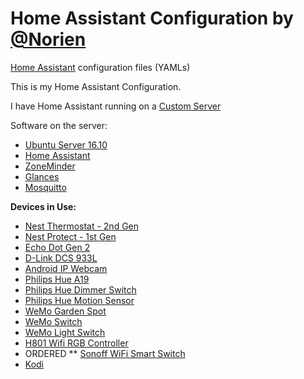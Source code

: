 # Home Assistant Configuration by [@Norien](https://gitter.im/norien) 
[Home Assistant](https://home-assistant.io/) configuration files (YAMLs)

This is my Home Assistant Configuration.

I have Home Assistant running on a [Custom Server](https://ca.pcpartpicker.com/list/pNPQxY)

Software on the server:
* [Ubuntu Server 16.10](https://wiki.ubuntu.com/YakketyYak/ReleaseNotes?_ga=1.71415184.261384355.1488387707)
* [Home Assistant](https://home-assistant.io/)
* [ZoneMinder](https://zoneminder.com/)
* [Glances](https://nicolargo.github.io/glances/)
* [Mosquitto](https://mosquitto.org/)

**Devices in Use:**
* [Nest Thermostat - 2nd Gen](http://a.co/6BsUg19)
* [Nest Protect - 1st Gen](http://a.co/5p5p97O)
* [Echo Dot Gen 2](http://amzn.to/2hvCexj)
* [D-Link DCS 933L](http://a.co/aA0add8)
* [Android IP Webcam](https://play.google.com/store/apps/details?id=com.pas.webcam)
* [Philips Hue A19](http://a.co/i7IHr5e)
* [Philips Hue Dimmer Switch](http://a.co/h1jaVRc)
* [Philips Hue Motion Sensor](http://a.co/j12WCmq)
* [WeMo Garden Spot](http://a.co/7MDbYfc)
* [WeMo Switch](http://a.co/iqSGwpO)
* [WeMo Light Switch](http://a.co/d2HZ753)
* [H801 Wifi RGB Controller](http://a.co/ej6LvjZ)
* ORDERED ** [Sonoff WiFi Smart Switch](https://www.itead.cc/sonoff-wifi-wireless-switch.html)
* [Kodi](https://kodi.tv/)